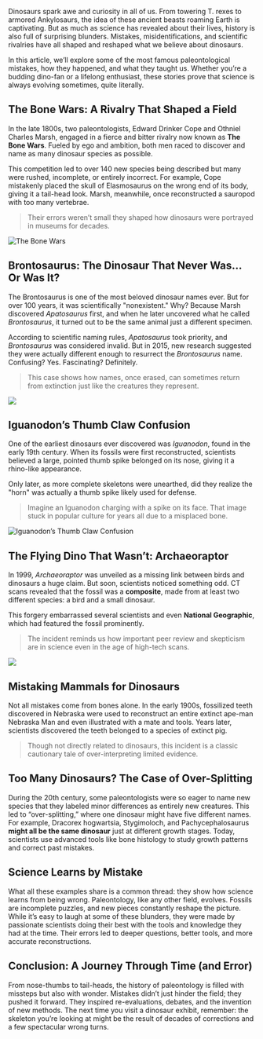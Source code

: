 Dinosaurs spark awe and curiosity in all of us. From towering T. rexes to armored Ankylosaurs, the idea of these ancient beasts roaming Earth is captivating. But as much as science has revealed about their lives, history is also full of surprising blunders. Mistakes, misidentifications, and scientific rivalries have all shaped and reshaped what we believe about dinosaurs.

In this article, we’ll explore some of the most famous paleontological mistakes, how they happened, and what they taught us. Whether you’re a budding dino-fan or a lifelong enthusiast, these stories prove that science is always evolving sometimes, quite literally.

## The Bone Wars: A Rivalry That Shaped a Field

In the late 1800s, two paleontologists, Edward Drinker Cope and Othniel Charles Marsh, engaged in a fierce and bitter rivalry now known as **The Bone Wars**. Fueled by ego and ambition, both men raced to discover and name as many dinosaur species as possible.

This competition led to over 140 new species being described but many were rushed, incomplete, or entirely incorrect. For example, Cope mistakenly placed the skull of Elasmosaurus on the wrong end of its body, giving it a tail-head look. Marsh, meanwhile, once reconstructed a sauropod with too many vertebrae.

> Their errors weren’t small they shaped how dinosaurs were portrayed in museums for decades.

![The Bone Wars](https://cdnb.artstation.com/p/assets/images/images/043/764/045/large/james-bevolo-asset.jpg?1638205310)

## Brontosaurus: The Dinosaur That Never Was… Or Was It?

The Brontosaurus is one of the most beloved dinosaur names ever. But for over 100 years, it was scientifically "nonexistent." Why? Because Marsh discovered _Apatosaurus_ first, and when he later uncovered what he called _Brontosaurus_, it turned out to be the same animal just a different specimen.

According to scientific naming rules, _Apatosaurus_ took priority, and _Brontosaurus_ was considered invalid. But in 2015, new research suggested they were actually different enough to resurrect the _Brontosaurus_ name. Confusing? Yes. Fascinating? Definitely.

> This case shows how names, once erased, can sometimes return from extinction just like the creatures they represent.

![](https://i.ytimg.com/vi/6XxcawsiMqU/maxresdefault.jpg)

## Iguanodon’s Thumb Claw Confusion

One of the earliest dinosaurs ever discovered was _Iguanodon_, found in the early 19th century. When its fossils were first reconstructed, scientists believed a large, pointed thumb spike belonged on its nose, giving it a rhino-like appearance.

Only later, as more complete skeletons were unearthed, did they realize the "horn" was actually a thumb spike likely used for defense.

> Imagine an Iguanodon charging with a spike on its face. That image stuck in popular culture for years all due to a misplaced bone.

![Iguanodon’s Thumb Claw Confusion](https://images-wixmp-ed30a86b8c4ca887773594c2.wixmp.com/f/e4f1224a-e864-4c9f-a2d9-b6f40d64da3b/dew7req-0174dc1a-c0c3-4b2e-a2ca-b89aa909d19e.png/v1/fill/w_1061,h_753,q_70,strp/iguanodon_old_vs_new_by_demigod64_dew7req-pre.jpg?token=eyJ0eXAiOiJKV1QiLCJhbGciOiJIUzI1NiJ9.eyJzdWIiOiJ1cm46YXBwOjdlMGQxODg5ODIyNjQzNzNhNWYwZDQxNWVhMGQyNmUwIiwiaXNzIjoidXJuOmFwcDo3ZTBkMTg4OTgyMjY0MzczYTVmMGQ0MTVlYTBkMjZlMCIsIm9iaiI6W1t7ImhlaWdodCI6Ijw9OTA5IiwicGF0aCI6IlwvZlwvZTRmMTIyNGEtZTg2NC00YzlmLWEyZDktYjZmNDBkNjRkYTNiXC9kZXc3cmVxLTAxNzRkYzFhLWMwYzMtNGIyZS1hMmNhLWI4OWFhOTA5ZDE5ZS5wbmciLCJ3aWR0aCI6Ijw9MTI4MCJ9XV0sImF1ZCI6WyJ1cm46c2VydmljZTppbWFnZS5vcGVyYXRpb25zIl19.7q232BTboxEi9Q-m2Q1N0x4owDkVxRWw_VLT46fKSqQ)

## The Flying Dino That Wasn’t: Archaeoraptor

In 1999, _Archaeoraptor_ was unveiled as a missing link between birds and dinosaurs a huge claim. But soon, scientists noticed something odd. CT scans revealed that the fossil was a **composite**, made from at least two different species: a bird and a small dinosaur.

This forgery embarrassed several scientists and even **National Geographic**, which had featured the fossil prominently.

> The incident reminds us how important peer review and skepticism are in science even in the age of high-tech scans.

![](https://media.springernature.com/lw1200/springer-static/image/art%3A10.1038%2Fsdata.2016.40/MediaObjects/41597_2016_Article_BFsdata201640_Fig7_HTML.jpg)

## Mistaking Mammals for Dinosaurs

Not all mistakes come from bones alone. In the early 1900s, fossilized teeth discovered in Nebraska were used to reconstruct an entire extinct ape-man Nebraska Man and even illustrated with a mate and tools.
Years later, scientists discovered the teeth belonged to a species of extinct pig.

> Though not directly related to dinosaurs, this incident is a classic cautionary tale of over-interpreting limited evidence.

## Too Many Dinosaurs? The Case of Over-Splitting

During the 20th century, some paleontologists were so eager to name new species that they labeled minor differences as entirely new creatures. This led to “over-splitting,” where one dinosaur might have five different names.
For example, Dracorex hogwartsia, Stygimoloch, and Pachycephalosaurus **might all be the same dinosaur** just at different growth stages.
Today, scientists use advanced tools like bone histology to study growth patterns and correct past mistakes.

## Science Learns by Mistake

What all these examples share is a common thread: they show how science learns from being wrong. Paleontology, like any other field, evolves. Fossils are incomplete puzzles, and new pieces constantly reshape the picture.
While it’s easy to laugh at some of these blunders, they were made by passionate scientists doing their best with the tools and knowledge they had at the time. Their errors led to deeper questions, better tools, and more accurate reconstructions.

## Conclusion: A Journey Through Time (and Error)

From nose-thumbs to tail-heads, the history of paleontology is filled with missteps but also with wonder. Mistakes didn’t just hinder the field; they pushed it forward. They inspired re-evaluations, debates, and the invention of new methods.
The next time you visit a dinosaur exhibit, remember: the skeleton you’re looking at might be the result of decades of corrections and a few spectacular wrong turns.
